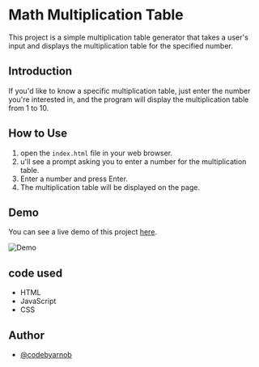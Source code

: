 # Math Multiplication Table

This project is a simple multiplication table generator that takes a user's input and displays the multiplication table for the specified number.

## Introduction

If you'd like to know a specific multiplication table, just enter the number you're interested in, and the program will display the multiplication table from 1 to 10.

## How to Use

1. open the `index.html` file in your web browser.
2. u'll see a prompt asking you to enter a number for the multiplication table.
3. Enter a number and press Enter.
4. The multiplication table will be displayed on the page.

## Demo

You can see a live demo of this project [here](#your-demo-url).

![Demo](demo-screenshot.png)

## code used

- HTML
- JavaScript
- CSS


## Author

- [@codebyarnob](https://github.com/dev-alihasan)

